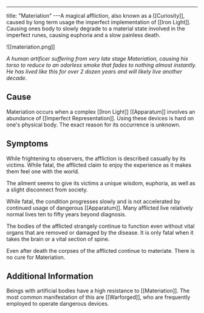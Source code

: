---
title: "Materiation"
---A magical affliction, also known as a [[Curiosity]], caused by long term usage the imperfect implementation of [[Iron Light]]. Causing ones body to slowly degrade to a material state involved in the imperfect runes, causing euphoria and a slow painless death.

![[materiation.png]]

*A human artificer suffering from very late stage Materiation, causing his torso to reduce to an odorless smoke that fades to nothing almost instantly. He has lived like this for over 2 dozen years and will likely live another decade.*

## Cause
Materiation occurs when a complex [[Iron Light]] [[Apparatum]] involves an abundance of [[Imperfect Representation]]. Using these devices is hard on one's physical body. The exact reason for its occurrence is unknown.

## Symptoms
While frightening to observers, the affliction is described casually by its victims. While fatal, the afflicted claim to enjoy the experience as it makes them feel one with the world.

The ailment seems to give its victims a unique wisdom, euphoria, as well as a slight disconnect from society.

While fatal, the condition progresses slowly and is not accelerated by continued usage of dangerous [[Apparatum]]. Many afflicted live relatively normal lives ten to fifty years beyond diagnosis.

The bodies of the afflicted strangely continue to function even without vital organs that are removed or damaged by the disease. It is only fatal when it takes the brain or a vital section of spine.

Even after death the corpses of the afflicted continue to materiate. There is no cure for Materiation.

## Additional Information
Beings with artificial bodies have a high resistance to [[Materiation]]. The most common manifestation of this are [[Warforged]], who are frequently employed to operate dangerous devices.

